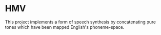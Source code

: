 # HMV

This project implements a form of speech synthesis by concatenating pure tones which have been mapped English's phoneme-space.
